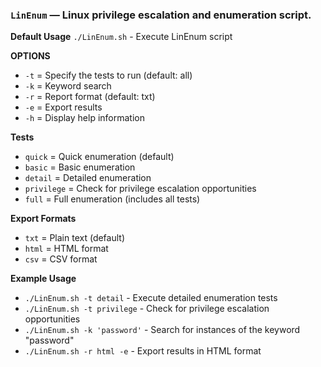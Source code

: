 ### `LinEnum` — Linux privilege escalation and enumeration script.

**Default Usage** 
	`./LinEnum.sh` - Execute LinEnum script

**OPTIONS**

- `-t` = Specify the tests to run (default: all)
- `-k` = Keyword search
- `-r` = Report format (default: txt)
- `-e` = Export results
- `-h` = Display help information

**Tests**

- `quick` = Quick enumeration (default)
- `basic` = Basic enumeration
- `detail` = Detailed enumeration
- `privilege` = Check for privilege escalation opportunities
- `full` = Full enumeration (includes all tests)

**Export Formats**

- `txt` = Plain text (default)
- `html` = HTML format
- `csv` = CSV format

**Example Usage**

- `./LinEnum.sh -t detail` - Execute detailed enumeration tests
- `./LinEnum.sh -t privilege` - Check for privilege escalation opportunities
- `./LinEnum.sh -k 'password'` - Search for instances of the keyword "password"
- `./LinEnum.sh -r html -e` - Export results in HTML format